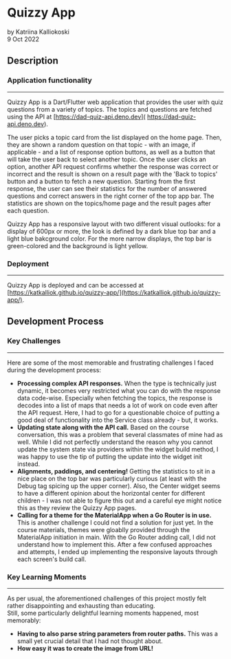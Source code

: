 # Quizzy App

by Katriina Kalliokoski  
9 Oct 2022

## Description


### Application functionality
--------

Quizzy App is a Dart/Flutter web application that provides the user with quiz questions from a variety of topics. The topics and questions are fetched using the API at [https://dad-quiz-api.deno.dev]( https://dad-quiz-api.deno.dev).

The user picks a topic card from the list displayed on the home page. Then, they are shown a random question on that topic - with an image, if applicable - and a list of response option buttons, as well as a button that will take the user back to select another topic. Once the user clicks an option, another API request confirms whether the response was correct or incorrect and the result is shown on a result page with the 'Back to topics' button and a button to fetch a new question. Starting from the first response, the user can see their statistics for the number of answered questions and correct answers in the right corner of the top app bar. The statistics are shown on the topics/home page and the result pages after each question.

Quizzy App has a responsive layout with two different visual outlooks: for a display of 600px or more, the look is defined by a dark blue top bar and a light blue bakcground color. For the more narrow displays, the top bar is green-colored and the background is light yellow.

### Deployment
--------

Quizzy App is deployed and can be accessed at  
[https://katkalliok.github.io/quizzy-app/](https://katkalliok.github.io/quizzy-app/).

## Development Process
  
### Key Challenges
---------

Here are some of the most memorable and frustrating challenges I faced during the development process:

* **Processing complex API responses.** When the type is technically just dynamic, it becomes very restricted what you can do with the response data code-wise. Especially when fetching the topics, the response is decodes into a list of maps that needs a lot of work on code even after the API request. Here, I had to go for a questionable choice of putting a good deal of functionality into the Service class already - but, it works.
* **Updating state along with the API call.** Based on the course conversation, this was a problem that several classmates of mine had as well. While I did not perfectly understand the reason why you cannot update the system state via providers within the widget build method, I was happy to use the tip of putting the update into the widget init instead.
* **Alignments, paddings, and centering!** Getting the statistics to sit in a nice place on the top bar was particularly curious (at least with the Debug tag spicing up the upper corner). Also, the Center widget seems to have a different opinion about the horizontal center for different children - I was not able to figure this out and a careful eye might notice this as they review the Quizzy App pages.
* **Calling for a theme for the MaterialApp when a Go Router is in use.** This is another challenge I could not find a solution for just yet. In the course materials, themes were gloablly provided through the MaterialApp initiation in main. With the Go Router adding call, I did not understand how to implement this. After a few confused approaches and attempts, I ended up implementing the responsive layouts through each screen's build call.

### Key Learning Moments
--------

As per usual, the aforementioned challenges of this project mostly felt rather disappointing and exhausting than educating.  
Still, some particularly delightful learning moments happened, most memorably:

* **Having to also parse string parameters from router paths.** This was a small yet crucial detail that I had not thought about.
* **How easy it was to create the image from URL!**
